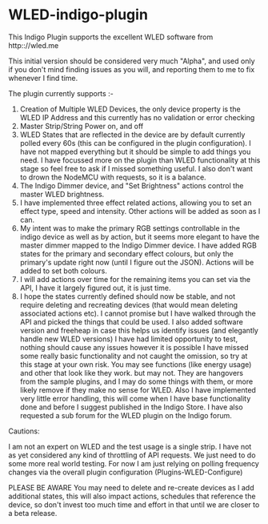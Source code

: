 # WLED-indigo-plugin
This Indigo Plugin supports the excellent WLED software from http:://wled.me

This initial version should be considered very much "Alpha", and used only if you don't mind finding issues as you will, and reporting them to me to fix whenever I find time.

The plugin currently supports :-

1) Creation of Multiple WLED Devices, the only device property is the WLED IP Address and this currently has no validation or error checking
2) Master Strip/String Power on, and off
3) WLED States that are reflected in the device are by default currently polled every 60s (this can be configured in the plugin configuration).  I have not mapped everything but it should be simple to add things you need.  I have focussed more on the plugin than WLED functionality at this stage so feel free to ask if I missed something useful.  I also don't want to drown the NodeMCU with requests, so it is a balance.
4) The Indigo Dimmer device, and "Set Brightness" actions control the master WLED brightness.
5) I have implemented three effect related actions, allowing you to set an effect type, speed and intensity.  Other actions will be added as soon as I can.
6) My intent was to make the primary RGB settings controllable in the indigo device as well as by action, but it seems more elegant to have the master dimmer mapped to the Indigo Dimmer device. I have added RGB states for the primary and secondary effect colours, but only the primary's update right now (until I figure out the JSON).  Actions will be added to set both colours.
7) I will add actions over time for the remaining items you can set via the API, I have it largely figured out, it is just time.
8) I hope the states currently defined should now be stable, and not require deleting and recreating devices (that would mean deleting associated actions etc).  I cannot promise but I have walked through the API and picked the things that could be used.  I also added software version and freeheap in case this helps us identify issues (and elegantly handle new WLED versions)
I have had limited opportunity to test, nothing should cause any issues however it is possible I have missed some really basic functionality and not caught the omission, so try at this stage at your own risk.  You may see functions (like energy usage) and other that look like they work. but may not.  They are hangovers from the sample plugins, and I may do some things with them, or more likely remove if they make no sense for WLED.  Also I have implemented very little error handling, this will come when I have base functionality done and before I suggest published in the Indigo Store.  I have also requested a sub forum for the WLED plugin on the Indigo forum. 

Cautions:

I am not an expert on WLED and the test usage is a single strip. I have not as yet considered any kind of throttling of API requests. We just need to do some more real world testing.  For now I am just relying on polling frequency changes via the overall plugin configuration (Plugins-WLED-Configure)

PLEASE BE AWARE You may need to delete and re-create devices as I add additional states, this will also impact actions, schedules that reference the device, so don't invest too much time and effort in that until we are closer to a beta release.
